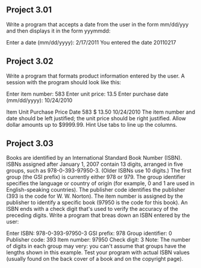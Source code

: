 ## Project 3.01

Write a program that accepts a date from the user in the form mm/dd/yyy and then displays it in the form yyymmdd:

Enter a date (mm/dd/yyyy): 2/17/2011
You entered the date 20110217

## Project 3.02

Write a program that formats product information entered by the user. A session with the program should look like this:

Enter item number: 583
Enter unit price: 13.5
Enter purchase date (mm/dd/yyyy): 10/24/2010

Item            Unit            Purchase
                Price           Date
583             $  13.50        10/24/2010
The item number and date should be left justified; the unit price should be right justified. Allow dollar amounts up to $9999.99. Hint Use tabs to line up the columns.

## Project 3.03

Books are identified by an International Standard Book Number (ISBN). ISBNs assigned after January 1, 2007 contain 13 digits, arranged in five groups, such as 978-0-393-97950-3. (Older ISBNs use 10 digits.) The first group (the GSI prefix) is currently either 978 or 979. The group identifier specifies the language or country of origin (for example, 0 and 1 are used in English-speaking countries). The publisher code identifies the publisher (393 is the code for W. W. Norton). The item number is assigned by the publisher to identify a specific book (97950 is the code for this book). An ISBN ends with a check digit that's used to verify the accuracy of the preceding digits. Write a program that breas down an ISBN entered by the user:

Enter ISBN: 978-0-393-97950-3
GSI prefix: 978
Group identifier: 0
Publisher code: 393
Item number: 97950
Check digit: 3
Note: The number of digits in each group may very: you can't assume that groups have the lengths shown in this example. Test your program with actual ISBN values (usually found on the back cover of a book and on the copyright page).
